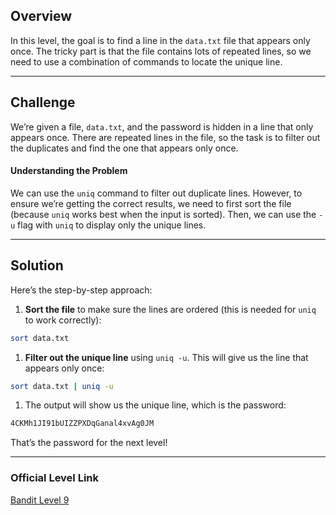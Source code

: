 
## Overview

In this level, the goal is to find a line in the `data.txt` file that appears only once. The tricky part is that the file contains lots of repeated lines, so we need to use a combination of commands to locate the unique line.

---
## Challenge

We’re given a file, `data.txt`, and the password is hidden in a line that only appears once. There are repeated lines in the file, so the task is to filter out the duplicates and find the one that appears only once.

#### Understanding the Problem

We can use the `uniq` command to filter out duplicate lines. However, to ensure we’re getting the correct results, we need to first sort the file (because `uniq` works best when the input is sorted). Then, we can use the `-u` flag with `uniq` to display only the unique lines.

---
## Solution

Here’s the step-by-step approach:

1. **Sort the file** to make sure the lines are ordered (this is needed for `uniq` to work correctly):

```bash
sort data.txt
```

1. **Filter out the unique line** using `uniq -u`. This will give us the line that appears only once:

```bash
sort data.txt | uniq -u
```

1. The output will show us the unique line, which is the password:

```bash
4CKMh1JI91bUIZZPXDqGanal4xvAg0JM
```

That’s the password for the next level!

---
### Official Level Link

[Bandit Level 9](https://overthewire.org/wargames/bandit/bandit9.html)
